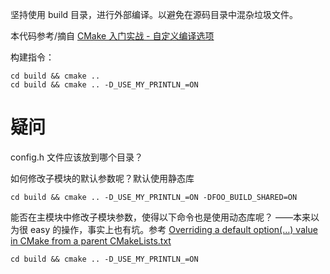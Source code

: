 坚持使用 build 目录，进行外部编译。以避免在源码目录中混杂垃圾文件。

本代码参考/摘自 [CMake 入门实战 - 自定义编译选项][1]

构建指令：
```shell
cd build && cmake ..
cd build && cmake .. -D_USE_MY_PRINTLN_=ON
```

# 疑问

config.h 文件应该放到哪个目录？

如何修改子模块的默认参数呢？默认使用静态库
```shell
cd build && cmake .. -D_USE_MY_PRINTLN_=ON -DFOO_BUILD_SHARED=ON
```

能否在主模块中修改子模块参数，使得以下命令也是使用动态库呢？
——本来以为很 easy 的操作，事实上也有坑。参考 [Overriding a default option(…) value in CMake from a parent CMakeLists.txt
][2]
```shell
cd build && cmake .. -D_USE_MY_PRINTLN_=ON
```

[1]:http://www.hahack.com/codes/cmake/#%E8%87%AA%E5%AE%9A%E4%B9%89%E7%BC%96%E8%AF%91%E9%80%89%E9%A1%B9
[2]:https://stackoverflow.com/questions/3766740/overriding-a-default-option-value-in-cmake-from-a-parent-cmakelists-txt
